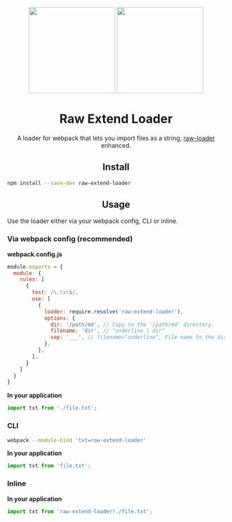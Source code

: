 
<div align="center">
  <img width="200" height="200"
    src="https://cdn3.iconfinder.com/data/icons/lexter-flat-colorfull-file-formats/56/raw-256.png">
  <a href="https://github.com/webpack/webpack">
    <img width="200" height="200"
      src="https://webpack.js.org/assets/icon-square-big.svg">
  </a>
  <h1>Raw Extend Loader</h1>
  <p>A loader for webpack that lets you import files as a string,
  <a href="https://github.com/webpack-contrib/raw-loader">raw-loader</a> enhanced.</p>
</div>

<h2 align="center">Install</h2>

```bash
npm install --save-dev raw-extend-loader
```

<h2 align="center">Usage</h2>

Use the loader either via your webpack config, CLI or inline.

### Via webpack config (recommended)

**webpack.config.js**
```js
module.exports = {
  module: {
    rules: [
      {
        test: /\.txt$/,
        use: [
          {
            loader: require.resolve('raw-extend-loader'),
            options: {
              dir: '/path/md', // Copy to the '/path/md' directory.
              filename: 'dir', // "underline | dir"
              sep: '___', // filename="underline", File name to the directory, using '___' interval.
            },
          },
        ],
      }
    ]
  }
}
```

**In your application**
```js
import txt from './file.txt';
```

### CLI

```bash
webpack --module-bind 'txt=raw-extend-loader'
```

**In your application**
```js
import txt from 'file.txt';
```

### Inline

**In your application**
```js
import txt from 'raw-extend-loader!./file.txt';
```
